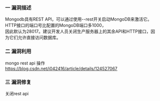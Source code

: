 ### 一 漏洞描述
Mongodb具有REST API，可以通过使用--rest开关启动MongoDB来激活它。HTTP接口的端口号比配置的MongoDB端口多1000，  
因此默认为28017。建议开发人员关闭生产服务器上的其余API和HTTP接口，因为它们允许直接访问数据库。

### 二 漏洞利用
mongo rest api 操作  
https://blog.csdn.net/i042416/article/details/124527067

### 三 漏洞修复
关闭rest api
